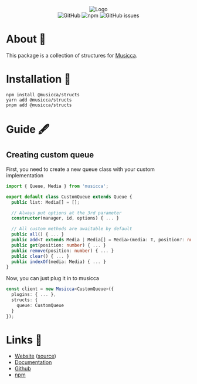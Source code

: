 <div align="center">
  <img src="https://user-images.githubusercontent.com/34704796/147868696-bf61c114-7b94-41fe-8421-fc9b39c094ba.png" alt="Logo">

  <div>
    <img alt="GitHub" src="https://img.shields.io/github/license/musiccajs/musicca">
    <img alt="npm" src="https://img.shields.io/npm/dt/musicca">
    <img alt="GitHub issues" src="https://img.shields.io/github/issues/musiccajs/musicca">
  </div>
</div>

# About 📛

This package is a collection of structures for [Musicca](https://www.npmjs.com/package/musicca).

# Installation 💾

```sh-session
npm install @musicca/structs
yarn add @musicca/structs
pnpm add @musicca/structs
```

# Guide 🖋

## Creating custom queue

First, you need to create a new queue class with your custom implementation

```ts
import { Queue, Media } from 'musicca';

export default class CustomQueue extends Queue {
  public list: Media[] = [];

  // Always put options at the 3rd parameter
  constructor(manager, id, options) { ... }

  // All custom methods are awaitable by default
  public all() { ... }
  public add<T extends Media | Media[] = Media>(media: T, position?: number) { ... }
  public get(position: number) { ... }
  public remove(position: number) { ... }
  public clear() { ... }
  public indexOf(media: Media) { ... }
}
```

Now, you can just plug it in to musicca

```ts
const client = new Musicca<CustomQueue>({
  plugins: { ... },
  structs: {
    queue: CustomQueue
  }
});
```

# Links 🔗

- [Website](https://musicca.edqe.me) ([source](https://github.com/musiccajs/website))
- [Documentation](https://musicca.edqe.me/docs)
- [Github](https://github.com/musiccajs/structs)
- [npm](https://www.npmjs.com/package/@musicca/structs)
